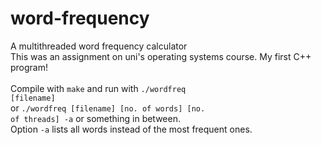# word-frequency
A multithreaded word frequency calculator <br>
This was an assignment on uni's operating systems course. My first C++ program! <br><br>
Compile with <code>make</code> and run with <code>./wordfreq [filename]</code><br> 
or <code>./wordfreq [filename] [no. of words] [no. of threads] -a</code> or something in between. <br>
Option <code>-a</code> lists all words instead of the most frequent ones.
